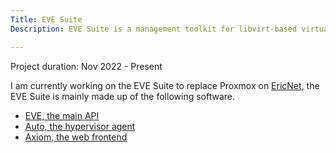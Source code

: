 ```yaml
---
Title: EVE Suite
Description: EVE Suite is a management toolkit for libvirt-based virtualization servers. EVE uses mTLS, making it also safe to work over any connection. EVE was made to replace Proxmox on my network.

---
```


Project duration: Nov 2022 - Present

I am currently working on the EVE Suite to replace Proxmox on
[EricNet](https://as206628.net), the EVE Suite is mainly made up of the
following software.

* [EVE, the main API](https://github.com/baseddevelopment/eve)
* [Auto, the hypervisor agent](https://github.com/baseddevelopment/auto)
* [Axiom, the web frontend](https://github.com/baseddevelopment/axiom)
